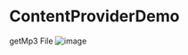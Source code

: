 # ContentProviderDemo
getMp3 File
![image](https://github.com/FightJames/blog/blob/master/ContentProviderDemo/contentResolve.jpg)
